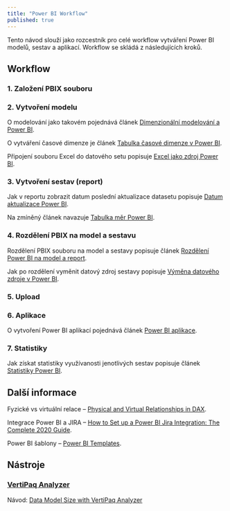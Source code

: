 ```yaml
---
title: "Power BI Workflow"
published: true
---
```


Tento návod slouží jako rozcestník pro celé workflow vytváření Power BI modelů, sestav a aplikací.
Workflow se skládá z následujících kroků.

## Workflow

### 1. Založení PBIX souboru
### 2. Vytvoření modelu

O modelování jako takovém pojednává článek [Dimenzionální modelování a Power BI]().

O vytváření časové dimenze je článek [Tabulka časové dimenze v Power BI](https://mareklovci.github.io/2020/08/10/power-bi-date-table/).

Připojení souboru Excel do datového setu popisuje [Excel jako zdroj Power BI]().

### 3. Vytvoření sestav (report)

Jak v reportu zobrazit datum poslední aktualizace datasetu popisuje [Datum aktualizace Power BI]().

Na zmíněný článek navazuje [Tabulka měr Power BI]().

### 4. Rozdělení PBIX na model a sestavu

Rozdělení PBIX souboru na model a sestavy popisuje článek [Rozdělení Power BI na model a report]().

Jak po rozdělení vyměnit datový zdroj sestavy popisuje [Výměna datového zdroje v Power BI](https://mareklovci.github.io/2020/07/08/power-bi-switch-data-source/).

### 5. Upload
### 6. Aplikace

O vytvoření Power BI aplikací pojednává článek [Power BI aplikace](https://mareklovci.github.io/2020/07/08/power-bi-apps/).

### 7. Statistiky

Jak získat statistiky využívanosti jenotlivých sestav popisuje článek [Statistiky Power BI](power-bi-report-statistics).

## Další informace

Fyzické vs virtuální relace – [Physical and Virtual Relationships in DAX](https://sql.bi/30141).

Integrace Power BI a JIRA – [How to Set up a Power BI Jira Integration: The Complete 2020 Guide](https://www.idalko.com/power-bi-jira/).

Power BI šablony – [Power BI Templates](https://www.powerbitutorial.org/tutorials/power-bi-templates/).

## Nástroje

### [VertiPaq Analyzer](https://sql.bi/vertipaqanalyzer/)

Návod: [Data Model Size with VertiPaq Analyzer](https://sql.bi/23381)
